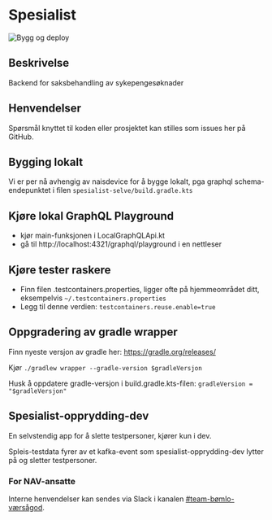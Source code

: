 # Spesialist
![Bygg og deploy](https://github.com/navikt/helse-spesialist/workflows/Bygg%20og%20deploy/badge.svg)

## Beskrivelse
Backend for saksbehandling av sykepengesøknader

## Henvendelser
Spørsmål knyttet til koden eller prosjektet kan stilles som issues her på GitHub.

## Bygging lokalt
Vi er per nå avhengig av naisdevice for å bygge lokalt, pga graphql schema-endepunktet i filen `spesialist-selve/build.gradle.kts`

## Kjøre lokal GraphQL Playground
- kjør main-funksjonen i LocalGraphQLApi.kt
- gå til http://localhost:4321/graphql/playground i en nettleser

## Kjøre tester raskere
- Finn filen .testcontainers.properties, ligger ofte på hjemmeområdet ditt, eksempelvis `~/.testcontainers.properties`
- Legg til denne verdien: `testcontainers.reuse.enable=true`

## Oppgradering av gradle wrapper
Finn nyeste versjon av gradle her: https://gradle.org/releases/

Kjør `./gradlew wrapper --gradle-version $gradleVersjon`

Husk å oppdatere gradle-versjon i build.gradle.kts-filen: `gradleVersion = "$gradleVersjon"`

## Spesialist-opprydding-dev
En selvstendig app for å slette testpersoner, kjører kun i dev.

Spleis-testdata fyrer av et kafka-event som spesialist-opprydding-dev lytter på og sletter testpersoner.

### For NAV-ansatte
Interne henvendelser kan sendes via Slack i kanalen [#team-bømlo-værsågod](https://nav-it.slack.com/archives/C019637N90X).
